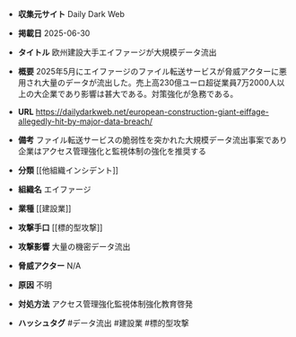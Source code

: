 - **収集元サイト**
Daily Dark Web

- **掲載日**
2025-06-30

- **タイトル**
欧州建設大手エイファージが大規模データ流出

- **概要**
2025年5月にエイファージのファイル転送サービスが脅威アクターに悪用され大量のデータが流出した。売上高230億ユーロ超従業員7万2000人以上の大企業であり影響は甚大である。対策強化が急務である。

- **URL**
https://dailydarkweb.net/european-construction-giant-eiffage-allegedly-hit-by-major-data-breach/

- **備考**
ファイル転送サービスの脆弱性を突かれた大規模データ流出事案であり企業はアクセス管理強化と監視体制の強化を推奨する

- **分類**
[[他組織インシデント]]

- **組織名**
エイファージ

- **業種**
[[建設業]]

- **攻撃手口**
[[標的型攻撃]]

- **攻撃影響**
大量の機密データ流出

- **脅威アクター**
N/A

- **原因**
不明

- **対処方法**
アクセス管理強化監視体制強化教育啓発

- **ハッシュタグ**
#データ流出 #建設業 #標的型攻撃
